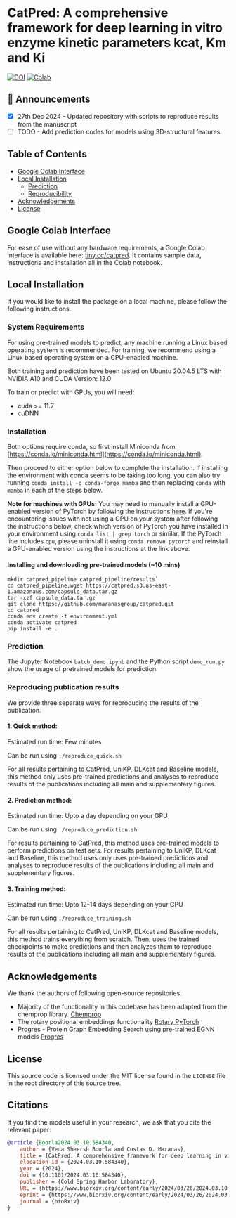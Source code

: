 # CatPred: A comprehensive framework for deep learning in vitro enzyme kinetic parameters kcat, Km and Ki

[![DOI](https://img.shields.io/badge/DOI-10.1101/2024.03.10.584340-blue)](https://www.biorxiv.org/content/10.1101/2024.03.10.584340v2)
[![Colab](https://img.shields.io/badge/GoogleColab-tiny.cc/catpred-red)](https://tiny.cc/catpred)

## 🚨 Announcements 

- [x] 27th Dec 2024 - Updated repository with scripts to reproduce results from the manuscript
- [ ] TODO - Add prediction codes for models using 3D-structural features

## Table of Contents

- [Google Colab Interface](#colab-interface)
- [Local Installation](#local-installation)
   - [Prediction](#predict)
   - [Reproducibility](#reproduce)
- [Acknowledgements](#acknw)
- [License](#license)

## Google Colab Interface <a name="colab-interface"></a>

For ease of use without any hardware requirements, a Google Colab interface is available here: [tiny.cc/catpred](http://tiny.cc/catpred).
It contains sample data, instructions and installation all in the Colab notebook.

## Local Installation <a name="local-installation"></a>

If you would like to install the package on a local machine, please follow the following instructions.

### System Requirements <a name="requirements"></a>

For using pre-trained models to predict, any machine running a Linux based operating system is recommended.
For training, we recommend using a Linux based operating system on a GPU-enabled machine.

Both training and prediction have been tested on Ubuntu 20.04.5 LTS with NVIDIA A10 and CUDA Version: 12.0

To train or predict with GPUs, you will need:
 * cuda >= 11.7
 * cuDNN

### Installation <a name="installing"></a>

Both options require conda, so first install Miniconda from [https://conda.io/miniconda.html](https://conda.io/miniconda.html).

Then proceed to either option below to complete the installation. If installing the environment with conda seems to be taking too long, you can also try running `conda install -c conda-forge mamba` and then replacing `conda` with `mamba` in each of the steps below.

**Note for machines with GPUs:** You may need to manually install a GPU-enabled version of PyTorch by following the instructions [here](https://pytorch.org/get-started/locally/). If you're encountering issues with not using a GPU on your system after following the instructions below, check which version of PyTorch you have installed in your environment using `conda list | grep torch` or similar. If the PyTorch line includes `cpu`, please uninstall it using `conda remove pytorch` and reinstall a GPU-enabled version using the instructions at the link above.

#### Installing and downloading pre-trained models (~10 mins)

````
mkdir catpred_pipeline catpred_pipeline/results`
cd catpred_pipeline;wget https://catpred.s3.us-east-1.amazonaws.com/capsule_data.tar.gz
tar -xzf capsule_data.tar.gz
git clone https://github.com/maranasgroup/catpred.git
cd catpred
conda env create -f environment.yml
conda activate catpred
pip install -e .
````

### Prediction <a name="predict"></a>

The Jupyter Notebook `batch_demo.ipynb` and the Python script `demo_run.py` show the usage of pretrained models for prediction. 

### Reproducing publication results <a name="reproduce"></a>

We provide three separate ways for reproducing the results of the publication. 

#### 1. Quick method: 

Estimated run time: Few minutes

Can be run using 
`./reproduce_quick.sh`

For all results pertaining to CatPred, UniKP, DLKcat and Baseline models, this method only uses pre-trained predictions and analyses to reproduce results of the publications including all main and supplementary figures. 

#### 2. Prediction method: 

Estimated run time: Upto a day depending on your GPU

Can be run using 
`./reproduce_prediction.sh`

For results pertaining to CatPred, this method uses pre-trained models to perform predictions on test sets. 
For results pertaining to UniKP, DLKcat and Baseline, this method uses only uses pre-trained predictions and analyses to reproduce results of the publications including all main and supplementary figures. 

#### 3. Training method: 

Estimated run time: Upto 12-14 days depending on your GPU

Can be run using 
`./reproduce_training.sh`

For all results pertaining to CatPred, UniKP, DLKcat and Baseline models, this method trains everything from scratch. Then, uses the trained checkpoints to make predictions and then analyzes them to reproduce results of the publications including all main and supplementary figures. 

## Acknowledgements <a name="acknw"></a>

We thank the authors of following open-source repositories. 

- Majority of the functionality in this codebase has been adapted from the chemprop library. 
[Chemprop](http://github.com/chemprop/)
- The rotary positional embeddings functionality
[Rotary PyTorch](https://github.com/lucidrains/rotary-embedding-torch)
- Progres - Protein Graph Embedding Search using pre-trained EGNN models
[Progres](https://github.com/greener-group/progres.git)

## License <a name="license"></a>

This source code is licensed under the MIT license found in the `LICENSE` file
in the root directory of this source tree.

## Citations <a name="citations"></a>

If you find the models useful in your research, we ask that you cite the relevant paper:

```bibtex
@article {Boorla2024.03.10.584340,
	author = {Veda Sheersh Boorla and Costas D. Maranas},
	title = {CatPred: A comprehensive framework for deep learning in vitro enzyme kinetic parameters kcat, Km and Ki},
	elocation-id = {2024.03.10.584340},
	year = {2024},
	doi = {10.1101/2024.03.10.584340},
	publisher = {Cold Spring Harbor Laboratory},
	URL = {https://www.biorxiv.org/content/early/2024/03/26/2024.03.10.584340},
	eprint = {https://www.biorxiv.org/content/early/2024/03/26/2024.03.10.584340.full.pdf},
	journal = {bioRxiv}
}
```

